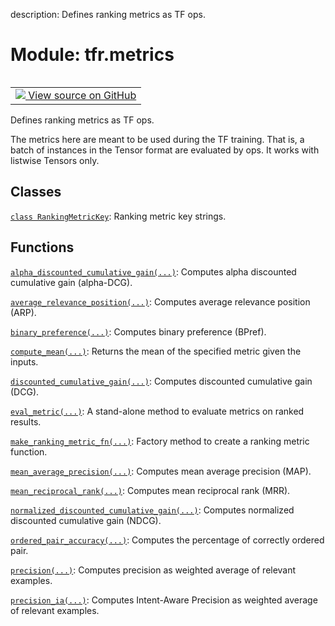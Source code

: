 description: Defines ranking metrics as TF ops.

<div itemscope itemtype="http://developers.google.com/ReferenceObject">
<meta itemprop="name" content="tfr.metrics" />
<meta itemprop="path" content="Stable" />
</div>

# Module: tfr.metrics

<!-- Insert buttons and diff -->

<table class="tfo-notebook-buttons tfo-api nocontent" align="left">
<td>
  <a target="_blank" href="https://github.com/tensorflow/ranking/tree/master/tensorflow_ranking/python/metrics.py">
    <img src="https://www.tensorflow.org/images/GitHub-Mark-32px.png" />
    View source on GitHub
  </a>
</td>
</table>

Defines ranking metrics as TF ops.


The metrics here are meant to be used during the TF training. That is, a batch
of instances in the Tensor format are evaluated by ops. It works with listwise
Tensors only.

## Classes

[`class RankingMetricKey`](../tfr/metrics/RankingMetricKey.md): Ranking metric
key strings.

## Functions

[`alpha_discounted_cumulative_gain(...)`](../tfr/metrics/alpha_discounted_cumulative_gain.md):
Computes alpha discounted cumulative gain (alpha-DCG).

[`average_relevance_position(...)`](../tfr/metrics/average_relevance_position.md):
Computes average relevance position (ARP).

[`binary_preference(...)`](../tfr/metrics/binary_preference.md): Computes binary
preference (BPref).

[`compute_mean(...)`](../tfr/metrics/compute_mean.md): Returns the mean of the
specified metric given the inputs.

[`discounted_cumulative_gain(...)`](../tfr/metrics/discounted_cumulative_gain.md):
Computes discounted cumulative gain (DCG).

[`eval_metric(...)`](../tfr/metrics/eval_metric.md): A stand-alone method to
evaluate metrics on ranked results.

[`make_ranking_metric_fn(...)`](../tfr/metrics/make_ranking_metric_fn.md):
Factory method to create a ranking metric function.

[`mean_average_precision(...)`](../tfr/metrics/mean_average_precision.md):
Computes mean average precision (MAP).

[`mean_reciprocal_rank(...)`](../tfr/metrics/mean_reciprocal_rank.md): Computes
mean reciprocal rank (MRR).

[`normalized_discounted_cumulative_gain(...)`](../tfr/metrics/normalized_discounted_cumulative_gain.md):
Computes normalized discounted cumulative gain (NDCG).

[`ordered_pair_accuracy(...)`](../tfr/metrics/ordered_pair_accuracy.md):
Computes the percentage of correctly ordered pair.

[`precision(...)`](../tfr/metrics/precision.md): Computes precision as weighted
average of relevant examples.

[`precision_ia(...)`](../tfr/metrics/precision_ia.md): Computes Intent-Aware
Precision as weighted average of relevant examples.
